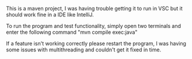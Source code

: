 This is a maven project, I was having trouble getting it to run in VSC but it should work fine in a IDE like IntelliJ.

To run the program and test functionality, simply open two terminals and enter the following command "mvn compile exec:java"

If a feature isn't working correctly please restart the program, I was having some issues with multithreading and couldn't get it fixed in time.
